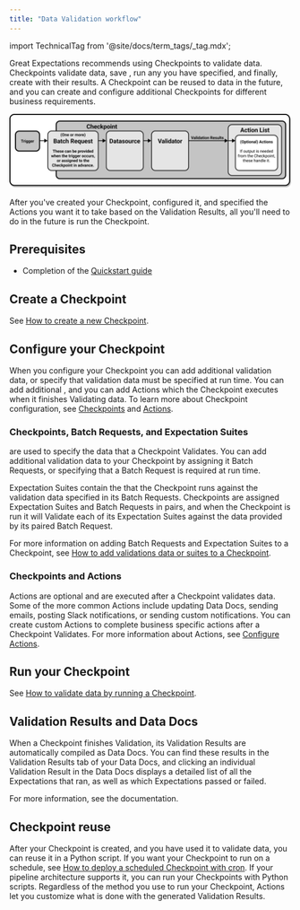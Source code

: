 ```yaml
---
title: "Data Validation workflow"
---
```


import TechnicalTag from '@site/docs/term_tags/_tag.mdx';

Great Expectations recommends using Checkpoints to validate data.  Checkpoints validate data, save <TechnicalTag tag="validation_result" text="Validation Results" />, run any <TechnicalTag tag="action" text="Actions" /> you have specified, and finally, create <TechnicalTag tag="data_docs" text="Data Docs" /> with their results.  A Checkpoint can be reused to <TechnicalTag tag="validation" text="Validate" /> data in the future, and you can create and configure additional Checkpoints for different business requirements.

![How a Checkpoint works](../../images/universal_map/overviews/how_a_checkpoint_works.png)

After you've created your Checkpoint, configured it, and specified the Actions you want it to take based on the Validation Results, all you'll need to do in the future is run the Checkpoint.

## Prerequisites

- Completion of the [Quickstart guide](tutorials/quickstart/quickstart.md)

## Create a Checkpoint

See [How to create a new Checkpoint](./checkpoints/how_to_create_a_new_checkpoint.md).

## Configure your Checkpoint

When you configure your Checkpoint you can add additional validation data, or specify that validation data must be specified at run time.  You can add additional <TechnicalTag tag="expectation_suite" text="Expectation Suites" />, and you can add Actions which the Checkpoint executes when it finishes Validating data.  To learn more about Checkpoint configuration, see [Checkpoints](../../terms/checkpoint.md) and [Actions](../../terms/action.md).

### Checkpoints, Batch Requests, and Expectation Suites

<p class="markdown"><TechnicalTag tag="batch_request" text="Batch Requests" /> are used to specify the data that a Checkpoint Validates.  You can add additional validation data to your Checkpoint by assigning it Batch Requests, or specifying that a Batch Request is required at run time.</p>

Expectation Suites contain the <TechnicalTag tag="expectation" text="Expectations" /> that the Checkpoint runs against the validation data specified in its Batch Requests.  Checkpoints are assigned Expectation Suites and Batch Requests in pairs, and when the Checkpoint is run it will Validate each of its Expectation Suites against the data provided by its paired Batch Request.

For more information on adding Batch Requests and Expectation Suites to a Checkpoint, see [How to add validations data or suites to a Checkpoint](./checkpoints/how_to_add_validations_data_or_suites_to_a_checkpoint.md).

### Checkpoints and Actions

Actions are optional and are executed after a Checkpoint validates data. Some of the more common Actions include updating Data Docs, sending emails, posting Slack notifications, or sending custom notifications. You can create custom Actions to complete business specific actions after a Checkpoint Validates. For more information about Actions, see [Configure Actions](./validation_actions/actions_lp.md).

## Run your Checkpoint

See [How to validate data by running a Checkpoint](./checkpoints/how_to_create_a_new_checkpoint.md).

## Validation Results and Data Docs

When a Checkpoint finishes Validation, its Validation Results are automatically compiled as Data Docs.  You can find these results in the Validation Results tab of your Data Docs, and clicking an individual Validation Result in the Data Docs displays a detailed list of all the Expectations that ran, as well as which Expectations passed or failed.

For more information, see the <TechnicalTag tag="data_docs" text="Data Docs"/> documentation. 

## Checkpoint reuse

After your Checkpoint is created, and you have used it to validate data, you can reuse it in a Python script. If you want your Checkpoint to run on a schedule, see [How to deploy a scheduled Checkpoint with cron](./advanced/how_to_deploy_a_scheduled_checkpoint_with_cron.md). If your pipeline architecture supports it, you can run your Checkpoints with Python scripts.  Regardless of the method you use to run your Checkpoint, Actions let you customize what is done with the generated Validation Results. 